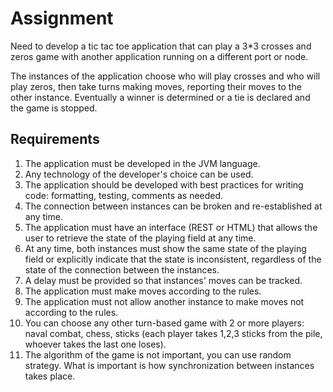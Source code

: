 # Assignment

Need to develop a tic tac toe application
that can play a 3*3 crosses and zeros game with another application
running on a different port or node.

The instances of the application choose who will play crosses
and who will play zeros, then take turns making moves,
reporting their moves to the other instance.
Eventually a winner is determined or a tie is declared
and the game is stopped.

## Requirements

1) The application must be developed in the JVM language.
2) Any technology of the developer's choice can be used.
3) The application should be developed with best practices for writing code: formatting, testing, comments as needed.
4) The connection between instances can be broken and re-established at any time.
5) The application must have an interface (REST or HTML) that allows the user to retrieve the state of the playing field at any time.
6) At any time, both instances must show the same state of the playing field or explicitly indicate that the state is inconsistent, regardless of the state of the connection between the instances.
7) A delay must be provided so that instances' moves can be tracked.
8) The application must make moves according to the rules.
9) The application must not allow another instance to make moves not according to the rules.
10) You can choose any other turn-based game with 2 or more players: naval combat, chess, sticks (each player takes 1,2,3 sticks from the pile, whoever takes the last one loses).
11) The algorithm of the game is not important, you can use random strategy. What is important is how synchronization between instances takes place.
